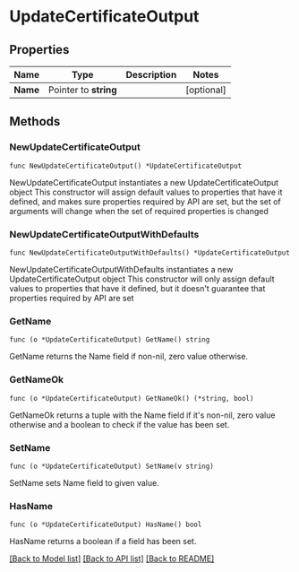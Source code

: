 # UpdateCertificateOutput

## Properties

Name | Type | Description | Notes
------------ | ------------- | ------------- | -------------
**Name** | Pointer to **string** |  | [optional] 

## Methods

### NewUpdateCertificateOutput

`func NewUpdateCertificateOutput() *UpdateCertificateOutput`

NewUpdateCertificateOutput instantiates a new UpdateCertificateOutput object
This constructor will assign default values to properties that have it defined,
and makes sure properties required by API are set, but the set of arguments
will change when the set of required properties is changed

### NewUpdateCertificateOutputWithDefaults

`func NewUpdateCertificateOutputWithDefaults() *UpdateCertificateOutput`

NewUpdateCertificateOutputWithDefaults instantiates a new UpdateCertificateOutput object
This constructor will only assign default values to properties that have it defined,
but it doesn't guarantee that properties required by API are set

### GetName

`func (o *UpdateCertificateOutput) GetName() string`

GetName returns the Name field if non-nil, zero value otherwise.

### GetNameOk

`func (o *UpdateCertificateOutput) GetNameOk() (*string, bool)`

GetNameOk returns a tuple with the Name field if it's non-nil, zero value otherwise
and a boolean to check if the value has been set.

### SetName

`func (o *UpdateCertificateOutput) SetName(v string)`

SetName sets Name field to given value.

### HasName

`func (o *UpdateCertificateOutput) HasName() bool`

HasName returns a boolean if a field has been set.


[[Back to Model list]](../README.md#documentation-for-models) [[Back to API list]](../README.md#documentation-for-api-endpoints) [[Back to README]](../README.md)



